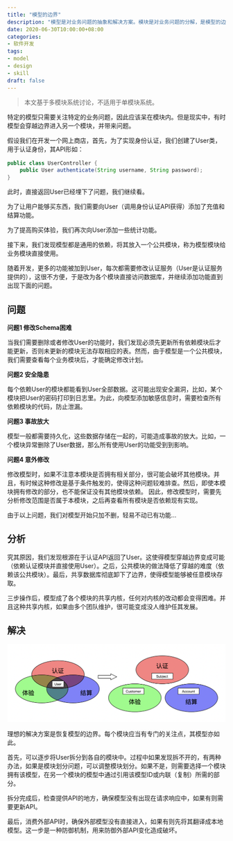 ```yaml
---
title: "模型的边界"
description: "模型是对业务问题的抽象和解决方案。模块是对业务问题的分解，是模型的边界。"
date: 2020-06-30T10:00:00+08:00
categories:
- 软件开发
tags:
- model
- design
- skill
draft: false
---
```


> 本文基于多模块系统讨论，不适用于单模块系统。

特定的模型只需要关注特定的业务问题，因此应该呆在模块内。但是现实中，有时模型会穿越边界进入另一个模块，并带来问题。

假设我们在开发一个网上商店，首先，为了实现身份认证，我们创建了User类，用于认证身份，其API形如：

``` java
public class UserController {
    public User authenticate(String username, String password);
}
```
此时，直接返回User已经埋下了问题，我们继续看。

为了让用户能够买东西，我们需要向User（调用身份认证API获得）添加了充值和结算功能。

为了提高购买体验，我们再次向User添加一些统计功能。

接下来，我们发现模型都是通用的依赖，将其放入一个公共模块，称为模型模块给业务模块直接使用。

随着开发，更多的功能被加到User，每次都需要修改认证服务（User是认证服务提供的），这很不方便，于是改为各个模块直接访问数据库，并继续添加功能直到出现下面的问题。


## 问题

__问题1 修改Schema困难__

当我们需要删除或者修改User的功能时，我们发现必须先更新所有依赖模块后才能更新，否则未更新的模块无法存取相应的表。然而，由于模型是一个公共模块，我们需要查看每个业务模块后，才能确定修改计划。

__问题2 安全隐患__

每个依赖User的模块都能看到User全部数据。这可能出现安全漏洞，比如，某个模块把User的密码打印到日志里。为此，向模型添加敏感信息时，需要检查所有依赖模块的代码，防止泄漏。

__问题3 事故放大__

模型一般都需要持久化，这些数据存储在一起的，可能造成事故的放大。比如，一个模块异常删除了User数据，那么所有使用User的功能受到到影响。

__问题4 意外修改__ 

修改模型时，如果不注意本模块是否拥有相关部分，很可能会破坏其他模块。并且，有时候这种修改是基于条件触发的，使得这种问题较难排查。然后，即使本模块拥有修改的部分，也不能保证没有其他模块依赖。
因此，修改模型时，需要先分析修改范围是否属于本模块，之后再查看所有模块是否依赖现有实现。

由于以上问题，我们对模型开始只加不删，轻易不动已有功能...

## 分析

究其原因，我们发现根源在于认证API返回了User。这使得模型穿越边界变成可能（依赖认证模块并直接使用User）。之后，公共模块的做法降低了穿越的难度（依赖该公共模块）。最后，共享数据库彻底卸下了边界，使得模型能够被任意模块存取。

三步操作后，模型成了各个模块的共享内核，任何对内核的改动都会变得困难。并且这种共享内核，如果由多个团队维护，很可能变成没人维护任其发展。

## 解决

![overlapped-models.png](overlapped-models.png)

理想的解决方案是恢复模型的边界。每个模块应当有专门的关注点，其模型亦如此。

首先，可以逐步将User拆分到各自的模块中。过程中如果发现拆不开的，有两种办法，如果是模块划分问题，可以调整模块划分。如果不是，则需要选择一个模块拥有该模型，在另一个模块的模型中通过引用该模型ID或内联（复制）所需的部分。

拆分完成后，检查提供API的地方，确保模型没有出现在请求响应中，如果有则需要更新API。

最后，消费外部API时，确保外部模型没有直接进入，如果有则先将其翻译成本地模型。这一步是一种防御机制，用来防御外部API变化造成破坏。





